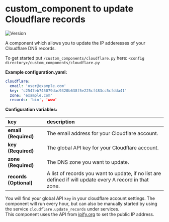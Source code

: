 # custom_component to update Cloudflare records
![Version](https://img.shields.io/badge/version-2.0.1-green.svg?style=for-the-badge)
  
A component which allows you to update the IP adderesses of your Cloudflare DNS records.
  
To get started put `/custom_components/cloudflare.py` here:
`<config directory>/custom_components/cloudflare.py`  
  
**Example configuration.yaml:**
```yaml
cloudflare:
  email: 'user@example.com'
  key: 'c2547eb745079dac9320b638f5e225cf483cc5cfdda41'
  zone: 'example.com'
  records: 'bin', 'www'
```
**Configuration variables:**  
  
key | description  
:--- | :---  
**email (Required)** | The email address for your Cloudflare account.  
**key (Required)** | The global API key for your Cloudflare account.  
**zone (Required)** | The DNS zone you want to update.  
**records (Optional)** | A list of records you want to update, if no list are defined if will update every A record in that zone.  
You will find your global API `key` in your cloudflare account settings.
The component will run every hour, but can also be manually started by using the service `cloudflare.update_records` under services.  
This component uses the API from [ipify.org](https://www.ipify.org/) to set the public IP address.